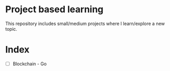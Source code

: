 # Project based learning
This repository includes small/medium projects where I learn/explore a new topic.

# Index
- [ ] Blockchain - Go